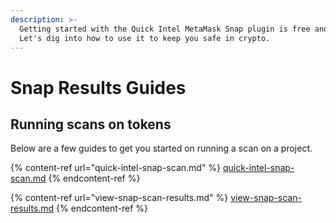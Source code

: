 ```yaml
---
description: >-
  Getting started with the Quick Intel MetaMask Snap plugin is free and easy! 
  Let's dig into how to use it to keep you safe in crypto.
---
```


# Snap Results Guides

## Running scans on tokens

Below are a few guides to get you started on running a scan on a project.

{% content-ref url="quick-intel-snap-scan.md" %}
[quick-intel-snap-scan.md](quick-intel-snap-scan.md)
{% endcontent-ref %}

{% content-ref url="view-snap-scan-results.md" %}
[view-snap-scan-results.md](view-snap-scan-results.md)
{% endcontent-ref %}
